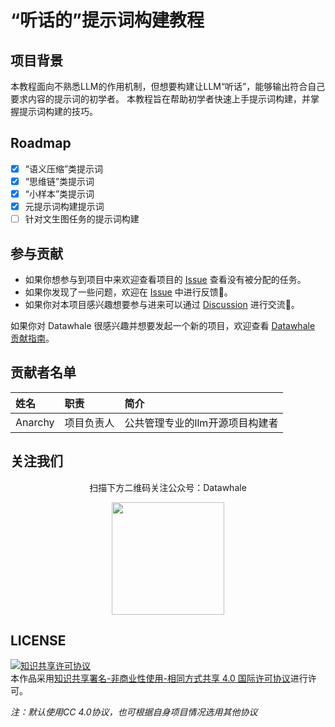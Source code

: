 # “听话的”提示词构建教程

## 项目背景

本教程面向不熟悉LLM的作用机制，但想要构建让LLM“听话”，能够输出符合自己要求内容的提示词的初学者。
本教程旨在帮助初学者快速上手提示词构建，并掌握提示词构建的技巧。

## Roadmap

- [x] “语义压缩”类提示词
- [x] “思维链”类提示词
- [x] “小样本”类提示词
- [x] 元提示词构建提示词
- [ ] 针对文生图任务的提示词构建

## 参与贡献

- 如果你想参与到项目中来欢迎查看项目的 [Issue](https://github.com/anarchysaiko/awesome-llm-prompts-tutorial/issues) 查看没有被分配的任务。
- 如果你发现了一些问题，欢迎在 [Issue](https://github.com/anarchysaiko/awesome-llm-prompts-tutorial/issues) 中进行反馈🐛。
- 如果你对本项目感兴趣想要参与进来可以通过 [Discussion](https://github.com/anarchysaiko/awesome-llm-prompts-tutorial/discussions) 进行交流💬。

如果你对 Datawhale 很感兴趣并想要发起一个新的项目，欢迎查看 [Datawhale 贡献指南](https://github.com/datawhalechina/DOPMC#%E4%B8%BA-datawhale-%E5%81%9A%E5%87%BA%E8%B4%A1%E7%8C%AE)。

## 贡献者名单

| 姓名 | 职责 | 简介 |
| :----| :---- | :---- |
| Anarchy | 项目负责人 | 公共管理专业的llm开源项目构建者 |

## 关注我们

<div align=center>
<p>扫描下方二维码关注公众号：Datawhale</p>
<img src="https://raw.githubusercontent.com/datawhalechina/pumpkin-book/master/res/qrcode.jpeg" width = "180" height = "180">
</div>

## LICENSE

<a rel="license" href="http://creativecommons.org/licenses/by-nc-sa/4.0/"><img alt="知识共享许可协议" style="border-width:0" src="https://img.shields.io/badge/license-CC%20BY--NC--SA%204.0-lightgrey" /></a><br />本作品采用<a rel="license" href="http://creativecommons.org/licenses/by-nc-sa/4.0/">知识共享署名-非商业性使用-相同方式共享 4.0 国际许可协议</a>进行许可。

*注：默认使用CC 4.0协议，也可根据自身项目情况选用其他协议*
